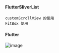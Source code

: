 #### FlutterSliverList
```
customScrollView 的使用
FitBox 使用
```
#### Flutter 
![image](https://github.com/shumintao/FlutterSliverList/blob/master/WechatIMG1.jpeg)
